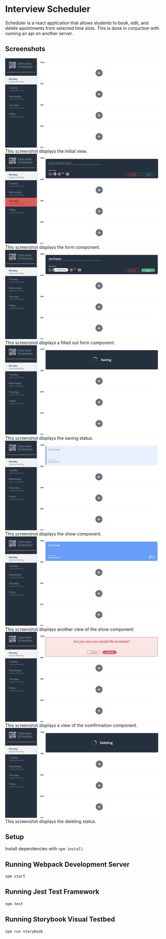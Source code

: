 # Interview Scheduler

Scheduler is a react application that allows students to book, edit, and delete apointments from selected time slots. This is done in conjuction with running an api on another server.

## Screenshots

!["Initial view"](https://github.com/Joe-Grewal/scheduler/blob/master/docs/initial.jpeg)
This screenshot displays the initial view.
!["Form component"](https://github.com/Joe-Grewal/scheduler/blob/master/docs/form.jpeg)
This screenshot displays the form component.
!["Form component2"](https://github.com/Joe-Grewal/scheduler/blob/master/docs/form2.jpeg)
This screenshot displays a filled out form component.
!["Saving status"](https://github.com/Joe-Grewal/scheduler/blob/master/docs/saving.jpeg)
This screenshot displays the saving status.
!["Show component"](https://github.com/Joe-Grewal/scheduler/blob/master/docs/show.jpeg)
This screenshot displays the show component.
!["Form component"](https://github.com/Joe-Grewal/scheduler/blob/master/docs/show2.jpeg)
This screenshot displays another view of the show component.
!["Confirmation component"](https://github.com/Joe-Grewal/scheduler/blob/master/docs/confirmation.jpeg)
This screenshot displays a view of the comfirmation component.
!["Deleting status"](https://github.com/Joe-Grewal/scheduler/blob/master/docs/deleting.jpeg)
This screenshot displays the deleting status.

## Setup

Install dependencies with `npm install`.

## Running Webpack Development Server

```sh
npm start
```

## Running Jest Test Framework

```sh
npm test
```

## Running Storybook Visual Testbed

```sh
npm run storybook
```
